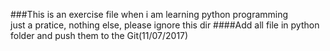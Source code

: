 ###This is an exercise file when i am learning python programming
</br>just a pratice, nothing else, please ignore this dir
####Add all file in python folder and push them to the Git(11/07/2017)

